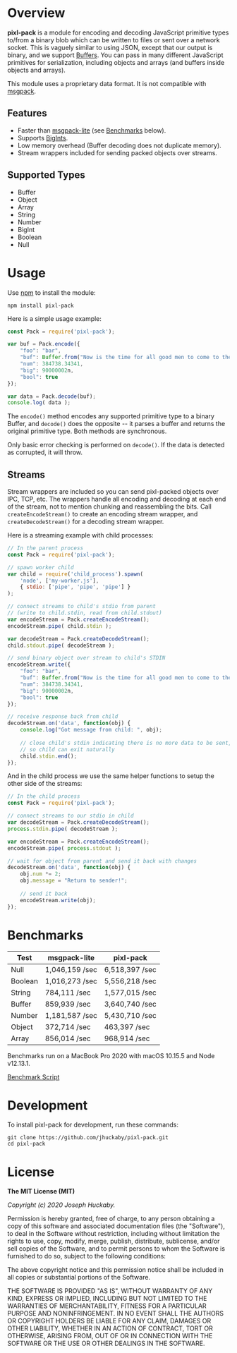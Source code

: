 # Overview

**pixl-pack** is a module for encoding and decoding JavaScript primitive types to/from a binary blob which can be written to files or sent over a network socket.  This is vaguely similar to using JSON, except that our output is binary, and we support [Buffers](https://nodejs.org/api/buffer.html).  You can pass in many different JavaScript primitives for serialization, including objects and arrays (and buffers inside objects and arrays).

This module uses a proprietary data format.  It is not compatible with [msgpack](http://msgpack.org/).

## Features

- Faster than [msgpack-lite](https://github.com/kawanet/msgpack-lite) (see [Benchmarks](#benchmarks) below).
- Supports [BigInts](https://developer.mozilla.org/en-US/docs/Web/JavaScript/Reference/Global_Objects/BigInt).
- Low memory overhead (Buffer decoding does not duplicate memory).
- Stream wrappers included for sending packed objects over streams.

## Supported Types

- Buffer
- Object
- Array
- String
- Number
- BigInt
- Boolean
- Null

# Usage

Use [npm](https://www.npmjs.com/) to install the module:

```
npm install pixl-pack
```

Here is a simple usage example:

```js
const Pack = require('pixl-pack');

var buf = Pack.encode({
	"foo": "bar",
	"buf": Buffer.from("Now is the time for all good men to come to the aid of their country."),
	"num": 384738.34341,
	"big": 90000002n,
	"bool": true
});

var data = Pack.decode(buf);
console.log( data );
```

The `encode()` method encodes any supported primitive type to a binary Buffer, and `decode()` does the opposite -- it parses a buffer and returns the original primitive type.  Both methods are synchronous.

Only basic error checking is performed on `decode()`.  If the data is detected as corrupted, it will throw.

## Streams

Stream wrappers are included so you can send pixl-packed objects over IPC, TCP, etc.  The wrappers handle all encoding and decoding at each end of the stream, not to mention chunking and reassembling the bits.  Call `createEncodeStream()` to create an encoding stream wrapper, and `createDecodeStream()` for a decoding stream wrapper.

Here is a streaming example with child processes:

```js
// In the parent process
const Pack = require('pixl-pack');

// spawn worker child
var child = require('child_process').spawn( 
	'node', ['my-worker.js'], 
	{ stdio: ['pipe', 'pipe', 'pipe'] }
);

// connect streams to child's stdio from parent
// (write to child.stdin, read from child.stdout)
var encodeStream = Pack.createEncodeStream();
encodeStream.pipe( child.stdin );

var decodeStream = Pack.createDecodeStream();
child.stdout.pipe( decodeStream );

// send binary object over stream to child's STDIN
encodeStream.write({
	"foo": "bar",
	"buf": Buffer.from("Now is the time for all good men to come to the aid of their country."),
	"num": 384738.34341,
	"big": 90000002n,
	"bool": true
});

// receive response back from child
decodeStream.on('data', function(obj) {
	console.log("Got message from child: ", obj);
	
	// close child's stdin indicating there is no more data to be sent,
	// so child can exit naturally
	child.stdin.end();
});
```

And in the child process we use the same helper functions to setup the other side of the streams:

```js
// In the child process
const Pack = require('pixl-pack');

// connect streams to our stdio in child
var decodeStream = Pack.createDecodeStream();
process.stdin.pipe( decodeStream );

var encodeStream = Pack.createEncodeStream();
encodeStream.pipe( process.stdout );

// wait for object from parent and send it back with changes
decodeStream.on('data', function(obj) {
	obj.num *= 2;
	obj.message = "Return to sender!";
	
	// send it back
	encodeStream.write(obj);
});
```

# Benchmarks

| Test | msgpack-lite | pixl-pack |
|------|--------------|-----------|
| Null | 1,046,159 /sec | 6,518,397 /sec |
| Boolean | 1,016,273 /sec | 5,556,218 /sec |
| String | 784,111 /sec | 1,577,015 /sec |
| Buffer | 859,939 /sec | 3,640,740 /sec |
| Number | 1,181,587 /sec | 5,430,710 /sec |
| Object | 372,714 /sec | 463,397 /sec |
| Array | 856,014 /sec | 968,914 /sec |

Benchmarks run on a MacBook Pro 2020 with macOS 10.15.5 and Node v12.13.1.

[Benchmark Script](https://gist.github.com/jhuckaby/9e27a039fc8309427a4163e23bfacc85)

# Development

To install pixl-pack for development, run these commands:

```
git clone https://github.com/jhuckaby/pixl-pack.git
cd pixl-pack
```

# License

**The MIT License (MIT)**

*Copyright (c) 2020 Joseph Huckaby.*

Permission is hereby granted, free of charge, to any person obtaining a copy
of this software and associated documentation files (the "Software"), to deal
in the Software without restriction, including without limitation the rights
to use, copy, modify, merge, publish, distribute, sublicense, and/or sell
copies of the Software, and to permit persons to whom the Software is
furnished to do so, subject to the following conditions:

The above copyright notice and this permission notice shall be included in
all copies or substantial portions of the Software.

THE SOFTWARE IS PROVIDED "AS IS", WITHOUT WARRANTY OF ANY KIND, EXPRESS OR
IMPLIED, INCLUDING BUT NOT LIMITED TO THE WARRANTIES OF MERCHANTABILITY,
FITNESS FOR A PARTICULAR PURPOSE AND NONINFRINGEMENT. IN NO EVENT SHALL THE
AUTHORS OR COPYRIGHT HOLDERS BE LIABLE FOR ANY CLAIM, DAMAGES OR OTHER
LIABILITY, WHETHER IN AN ACTION OF CONTRACT, TORT OR OTHERWISE, ARISING FROM,
OUT OF OR IN CONNECTION WITH THE SOFTWARE OR THE USE OR OTHER DEALINGS IN
THE SOFTWARE.
